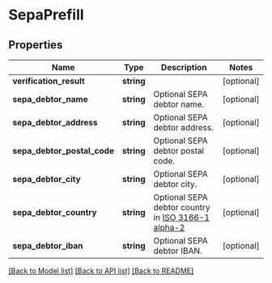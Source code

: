 # SepaPrefill

## Properties
Name | Type | Description | Notes
------------ | ------------- | ------------- | -------------
**verification_result** | **string** |  | [optional] 
**sepa_debtor_name** | **string** | Optional SEPA debtor name. | [optional] 
**sepa_debtor_address** | **string** | Optional SEPA debtor address. | [optional] 
**sepa_debtor_postal_code** | **string** | Optional SEPA debtor postal code. | [optional] 
**sepa_debtor_city** | **string** | Optional SEPA debtor city. | [optional] 
**sepa_debtor_country** | **string** | Optional SEPA debtor country in [ISO 3166-1 alpha-2](http://en.wikipedia.org/wiki/ISO_3166-1_alpha-2) | [optional] 
**sepa_debtor_iban** | **string** | Optional SEPA debtor IBAN. | [optional] 

[[Back to Model list]](../../README.md#documentation-for-models) [[Back to API list]](../../README.md#documentation-for-api-endpoints) [[Back to README]](../../README.md)

